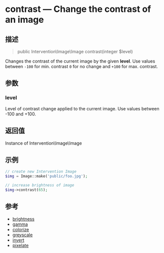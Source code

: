 # contrast — Change the contrast of an image

## 描述

> public Intervention\Image\Image contrast(integer $level)

Changes the contrast of the current image by the given **level**. Use values between ```-100``` for min. contrast ```0``` for no change and ```+100``` for max. contrast.


## 参数

### level
Level of contrast change applied to the current image. Use values between -100 and +100.

## 返回值
Instance of Intervention\Image\Image

## 示例

```php
// create new Intervention Image
$img = Image::make('public/foo.jpg');

// increase brightness of image
$img->contrast(65);
```

## 参考

- [brightness](/api/brightness)
- [gamma](/api/gamma)
- [colorize](/api/colorize)
- [greyscale](/api/greyscale)
- [invert](/api/invert)
- [pixelate](/api/pixelate)
